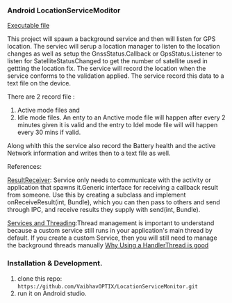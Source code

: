 ### Android LocationServiceModitor 
[Executable file](https://github.com/VaibhavOPTIX/LocationServiceMonitor/blob/master/app-debug.apk)

This project will spawn a background service and then will listen for GPS location. The serviec will serup a location manager to listen to the location changes as well as setup the GnssStatus.Callback or GpsStatus.Listener to listen for SatelliteStatusChanged to get the number of satellite used in gettting the location fix.
The service will record the location when the service conforms to the validation applied. The service record this data to a text file on the device.

There are 2 record file :
1. Active mode files and 
2. Idle mode files. 
An enty to an Anctive mode file will happen after every 2 minutes given it is valid and the entry to Idel mode file will will happen every 30 mins if valid.

Along whith this the service also record the Battery health and the active Network information and writes then to a text file as well.



References: 

[ResultReceiver](https://guides.codepath.com/android/Starting-Background-Services#communicating-with-a-resultreceiver): Service
only needs to communicate with the activity or application that spawns it.Generic interface for receiving a callback result 
from someone. Use this by creating a subclass and implement onReceiveResult(int, Bundle), which you can then pass to others 
and send through IPC, and receive results they supply with send(int, Bundle).

[Services and Threading](https://guides.codepath.com/android/Managing-Threads-and-Custom-Services#executing-runnables-on-handlerthread):Thread management is important to understand because a custom service still runs in your application's main thread by default. If you create a custom Service, then you will still need to manage the background threads manually
[Why Using a HandlerThread is good](https://medium.com/@ali.muzaffar/handlerthreads-and-why-you-should-be-using-them-in-your-android-apps-dc8bf1540341)

### Installation & Development. 
1. clone this repo: `https://github.com/VaibhavOPTIX/LocationServiceMonitor.git`
2. run it on Android studio.
